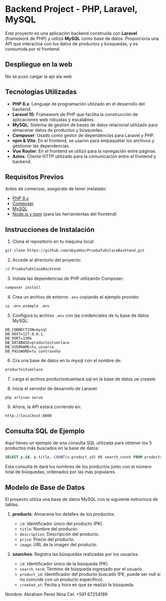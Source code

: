 
# Backend Project - PHP, Laravel, MySQL

Este proyecto es una aplicación backend construida con **Laravel** (framework de PHP) y utiliza **MySQL** como base de datos. Proporciona una API que interactúa con los datos de productos y búsquedas, y es consumida por el frontend.

## Despliegue en la web

No se puso cargar la api ala web



## Tecnologías Utilizadas

- **PHP 8.x**: Lenguaje de programación utilizado en el desarrollo del backend.
- **Laravel 10**: Framework de PHP que facilita la construcción de aplicaciones web robustas y escalables.
- **MySQL**: Sistema de gestión de bases de datos relacional utilizado para almacenar datos de productos y búsquedas.
- **Composer**: Usado como gestor de dependencias para Laravel y PHP.
- **npm & Vite**: En el frontend, se usaron para empaquetar los archivos y gestionar las dependencias.
- **Vue Router**: En el frontend se utilizó para la navegación entre páginas.
- **Axios**: Cliente HTTP utilizado para la comunicación entre el frontend y backend.

## Requisitos Previos

Antes de comenzar, asegúrate de tener instalado:

- [PHP 8.x](https://www.php.net/downloads)
- [Composer](https://getcomposer.org/)
- [MySQL](https://dev.mysql.com/downloads/installer/)
- [Node.js y npm](https://nodejs.org/) (para las herramientas del frontend)

## Instrucciones de Instalación

1. Clona el repositorio en tu máquina local:

```bash
git clone https://github.com/abyakko/PruebaTuEnlaceBacktend.git
```

2. Accede al directorio del proyecto:

```bash
cd PruebaTuEnlaceBacktend
```

3. Instala las dependencias de PHP utilizando Composer:

```bash
composer install
```

4. Crea un archivo de entorno `.env` copiando el ejemplo provisto:

```bash
cp .env.example .env
```

5. Configura tu archivo `.env` con las credenciales de tu base de datos MySQL:

```dotenv
DB_CONNECTION=mysql
DB_HOST=127.0.0.1
DB_PORT=3306
DB_DATABASE=productostuenlace
DB_USERNAME=tu_usuario
DB_PASSWORD=tu_contraseña
```

6. Cra una base de datos en tu mysql con el nombre de:
```bash
productostuenlace
```

7. carga el archivo productostuenlace.sql en la base de datos ue creaste


8. Inicia el servidor de desarrollo de Laravel:

```bash
php artisan serve
```

9. Ahora, la API estará corriendo en:

```
http://localhost:8000
```

## Consulta SQL de Ejemplo

Aquí tienes un ejemplo de una consulta SQL utilizada para obtener los 5 productos más buscados en la base de datos:

```sql
SELECT p.id, p.title, COUNT(s.product_id) AS search_count FROM products p JOIN searches s ON p.id = s.product_id GROUP BY p.id, p.title ORDER BY search_count DESC LIMIT 5;
```

Esta consulta te dará los nombres de los productos junto con el número total de búsquedas, ordenados por las más populares.

## Modelo de Base de Datos

El proyecto utiliza una base de datos MySQL con la siguiente estructura de tablas:

1. **products**: Almacena los detalles de los productos.
   - `id`: Identificador único del producto (PK).
   - `title`: Nombre del producto.
   - `description`: Descripción del producto.
   - `price`: Precio del producto.
   - `image`: URL de la imagen del producto.

2. **searches**: Registra las búsquedas realizadas por los usuarios.
   - `id`: Identificador único de la búsqueda (PK).
   - `search_term`: Término de búsqueda ingresado por el usuario.
   - `product_id`: Identificador del producto buscado (FK, puede ser null si no coincide con un producto específico).
   - `created_at`: Fecha y hora en que se realizó la búsqueda.



Nombre: Abraham Perez Nina
Cel: +591 67254169



